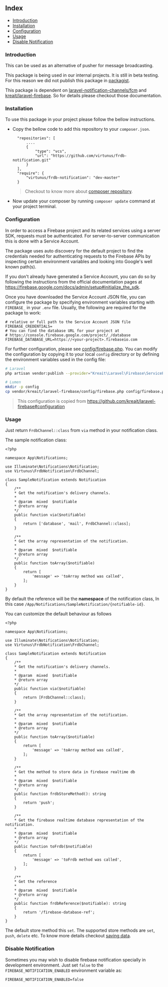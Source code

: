 ## Index
- [Introduction](#introduction)
- [Installation](#installation)
- [Configuration](#configuration)
- [Usage](#usage)
- [Disable Notification](#disable-notification)


### Introduction
This can be used as an alternative of pusher for message broadcasting.

This package is being used in our internal projects. It is still in beta testing. For this reason we did not publish this package in [packagist](https://packagist.org/).

This package is dependent on [laravel-notification-channels/fcm](https://github.com/laravel-notification-channels/fcm) and [kreait/laravel-firebase](https://github.com/kreait/laravel-firebase). So for details please checkout those documentation.

### Installation
To use this package in your project please follow the bellow instructions.

- Copy the bellow code to add this repository to your `composer.json`. 

        "repositories": [
            ....
            {
                "type": "vcs",
                "url": "https://github.com/virtunus/frdb-notification.git"
            }
        ],
        "require": {
            "virtunus/frdb-notification": "dev-master"
        }

    > Checkout to know more about [composer repository](https://getcomposer.org/doc/05-repositories.md#repository).

- Now update your composer by running `composer update` command at your project terminal.

### Configuration
In order to access a Firebase project and its related services using a server SDK, requests must be authenticated.
For server-to-server communication this is done with a Service Account.

The package uses auto discovery for the default project to find the credentials needed for authenticating requests to
the Firebase APIs by inspecting certain environment variables and looking into Google's well known path(s).

If you don't already have generated a Service Account, you can do so by following the instructions from the
official documentation pages at https://firebase.google.com/docs/admin/setup#initialize_the_sdk.

Once you have downloaded the Service Account JSON file, you can configure the package by specifying
environment variables starting with `FIREBASE_` in your `.env` file. Usually, the following are
required for the package to work:

```
# relative or full path to the Service Account JSON file
FIREBASE_CREDENTIALS=
# You can find the database URL for your project at
# https://console.firebase.google.com/project/_/database
FIREBASE_DATABASE_URL=https://<your-project>.firebaseio.com
```

For further configuration, please see [config/firebase.php](config/firebase.php). You can modify the configuration
by copying it to your local `config` directory or by defining the environment variables used in the config file:

```bash
# Laravel
php artisan vendor:publish --provider="Kreait\Laravel\Firebase\ServiceProvider" --tag=config

# Lumen
mkdir -p config
cp vendor/kreait/laravel-firebase/config/firebase.php config/firebase.php
```

> This configuration is copied from https://github.com/kreait/laravel-firebase#configuration

### Usage
Just return `FrdbChannel::class` from `via` method in your notification class.

The sample notification class:
    
    <?php

    namespace App\Notifications;

    use Illuminate\Notifications\Notification;
    use Virtunus\FrdbNotification\FrdbChannel;

    class SampleNotification extends Notification
    {
        /**
        * Get the notification's delivery channels.
        *
        * @param  mixed  $notifiable
        * @return array
        */
        public function via($notifiable)
        {
            return ['database', 'mail', FrdbChannel::class];
        }

        /**
        * Get the array representation of the notification.
        *
        * @param  mixed  $notifiable
        * @return array
        */
        public function toArray($notifiable)
        {
            return [
                'message' => 'toArray method was called',
            ];
        }
    }

By default the reference will be the **namespace** of the notification class, In this case `/App/Notifications/SampleNotification/{notifiable-id}`.

You can customize the default behaviour as follows


    <?php

    namespace App\Notifications;

    use Illuminate\Notifications\Notification;
    use Virtunus\FrdbNotification\FrdbChannel;

    class SampleNotification extends Notification
    {
        /**
        * Get the notification's delivery channels.
        *
        * @param  mixed  $notifiable
        * @return array
        */
        public function via($notifiable)
        {
            return [FrdbChannel::class];
        }

        /**
        * Get the array representation of the notification.
        *
        * @param  mixed  $notifiable
        * @return array
        */
        public function toArray($notifiable)
        {
            return [
                'message' => 'toArray method was called',
            ];
        }

        /**
        * Get the method to store data in firebase realtime db
        * 
        * @param  mixed  $notifiable
        * @return array
        */
        public function frdbStoreMethod(): string
        {
            return 'push';
        }

        /**
        * Get the firebase realtime database representation of the notification.
        *
        * @param  mixed  $notifiable
        * @return array
        */
        public function toFrdb($notifiable)
        {
            return [
                'message' => 'toFrdb method was called',
            ];
        }

        /**
        * Get the reference
        *
        * @param  mixed  $notifiable
        * @return array
        */
        public function frdbReference($notifiable): string
        {
            return '/firebase-database-ref';
        }
    }


The default store method this `set`. The supported store methods are `set`, `push`, `delete` etc. To know more details checkout [saving data](https://firebase-php.readthedocs.io/en/stable/realtime-database.html#saving-data).

### Disable Notification
Sometimes you may wish to disable firebase notification specially in development environment. Just set `false` to the `FIREBASE_NOTIFICATION_ENABLED` environment variable as:

    FIREBASE_NOTIFICATION_ENABLED=false 